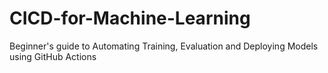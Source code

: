 # CICD-for-Machine-Learning
Beginner's guide to Automating Training, Evaluation and Deploying Models using GitHub Actions
